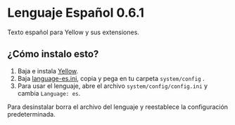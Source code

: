 Lenguaje Español 0.6.1
======================
Texto español para Yellow y sus extensiones.

¿Cómo instalo esto?
-------------------
1. Baja e instala [Yellow](https://github.com/datenstrom/yellow/).  
2. Baja [language-es.ini](language-es.ini?raw=true), copia y pega en tu carpeta `system/config` .  
3. Para usar el lenguaje, abre el archivo `system/config/config.ini` y cambia `Language: es`.

Para desinstalar borra el archivo del lenguaje y reestablece la configuración predeterminada.